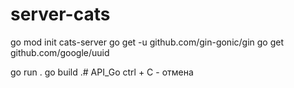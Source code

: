 # server-cats

go mod init cats-server
go get -u github.com/gin-gonic/gin
go get github.com/google/uuid

go run . 
go build .# API_Go
ctrl + C - отмена
